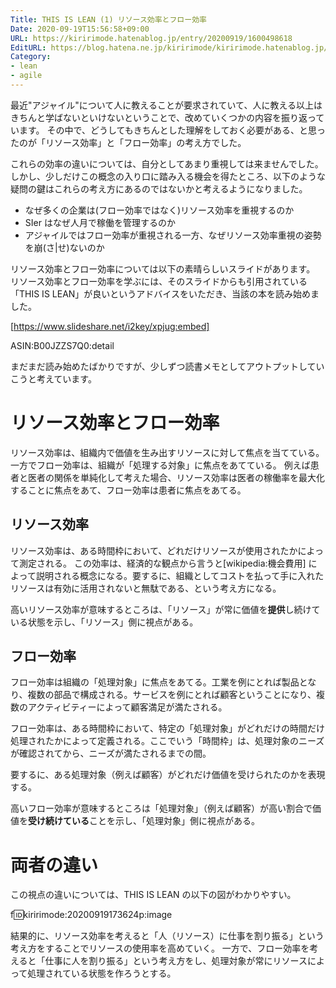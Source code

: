 ```yaml
---
Title: THIS IS LEAN (1) リソース効率とフロー効率
Date: 2020-09-19T15:56:58+09:00
URL: https://kiririmode.hatenablog.jp/entry/20200919/1600498618
EditURL: https://blog.hatena.ne.jp/kiririmode/kiririmode.hatenablog.jp/atom/entry/26006613629755284
Category: 
- lean
- agile
---
```


最近"アジャイル"について人に教えることが要求されていて、人に教える以上はきちんと学ばないといけないということで、改めていくつかの内容を振り返っています。
その中で、どうしてもきちんとした理解をしておく必要がある、と思ったのが「リソース効率」と「フロー効率」の考え方でした。

これらの効率の違いについては、自分としてあまり重視しては来ませんでした。
しかし、少しだけこの概念の入り口に踏み入る機会を得たところ、以下のような疑問の鍵はこれらの考え方にあるのではないかと考えるようになりました。

- なぜ多くの企業は(フロー効率ではなく)リソース効率を重視するのか
- SIer はなぜ人月で稼働を管理するのか
- アジャイルではフロー効率が重視される一方、なぜリソース効率重視の姿勢を崩(さ|せ)ないのか

リソース効率とフロー効率については以下の素晴らしいスライドがあります。
リソース効率とフロー効率を学ぶには、そのスライドからも引用されている「THIS IS LEAN」が良いというアドバイスをいただき、当該の本を読み始めました。

[https://www.slideshare.net/i2key/xpjug:embed]

ASIN:B00JZZS7Q0:detail

まだまだ読み始めたばかりですが、少しずつ読書メモとしてアウトプットしていこうと考えています。

# リソース効率とフロー効率

リソース効率は、組織内で価値を生み出すリソースに対して焦点を当てている。一方でフロー効率は、組織が「処理する対象」に焦点をあてている。
例えば患者と医者の関係を単純化して考えた場合、リソース効率は医者の稼働率を最大化することに焦点をあて、フロー効率は患者に焦点をあてる。

## リソース効率

リソース効率は、ある時間枠において、どれだけリソースが使用されたかによって測定される。
この効率は、経済的な観点から言うと[wikipedia:機会費用] によって説明される概念になる。要するに、組織としてコストを払って手に入れたリソースは有効に活用されないと無駄である、という考え方になる。

高いリソース効率が意味するところは、「リソース」が常に価値を**提供**し続けている状態を示し、「リソース」側に視点がある。

## フロー効率

フロー効率は組織の「処理対象」に焦点をあてる。工業を例にとれば製品となり、複数の部品で構成される。サービスを例にとれば顧客ということになり、複数のアクティビティーによって顧客満足が満たされる。

フロー効率は、ある時間枠において、特定の「処理対象」がどれだけの時間だけ処理されたかによって定義される。ここでいう「時間枠」は、処理対象のニーズが確認されてから、ニーズが満たされるまでの間。

要するに、ある処理対象（例えば顧客）がどれだけ価値を受けられたのかを表現する。

高いフロー効率が意味するところは「処理対象」（例えば顧客）が高い割合で価値を**受け続けている**ことを示し、「処理対象」側に視点がある。

# 両者の違い

この視点の違いについては、THIS IS LEAN の以下の図がわかりやすい。

f:id:kiririmode:20200919173624p:image 

結果的に、リソース効率を考えると「人（リソース）に仕事を割り振る」という考え方をすることでリソースの使用率を高めていく。
一方で、フロー効率を考えると「仕事に人を割り振る」という考え方をし、処理対象が常にリソースによって処理されている状態を作ろうとする。
